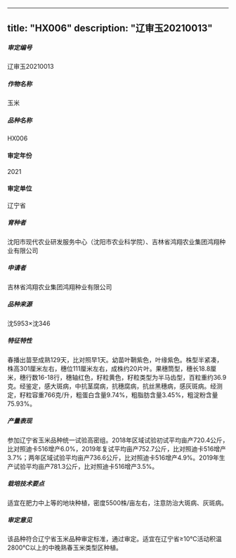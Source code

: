 
---
title: "HX006"
description: "辽审玉20210013"
---
##### 审定编号 
辽审玉20210013

##### 作物名称
玉米

##### 品种名称
HX006

#### 审定年份
2021	

#### 审定单位
辽宁省

##### 育种者
沈阳市现代农业研发服务中心（沈阳市农业科学院）、吉林省鸿翔农业集团鸿翔种业有限公司

##### 申请者
吉林省鸿翔农业集团鸿翔种业有限公司

##### 品种来源
沈5953×沈346

##### 特征特性
春播出苗至成熟129天，比对照早1天。幼苗叶鞘紫色，叶缘紫色。株型半紧凑，株高301厘米左右，穗位111厘米左右，成株约20片叶。果穗筒型，穗长18.8厘米，穗行数16-18行，穗轴红色，籽粒黄色，籽粒类型为半马齿型，百粒重约36.9克。经鉴定，感大斑病，中抗茎腐病，抗穗腐病，抗丝黑穗病，感灰斑病。经测定，籽粒容重766克/升，粗蛋白含量9.74%，粗脂肪含量3.45%，粗淀粉含量75.93%。

##### 产量表现
参加辽宁省玉米品种统一试验高密组。2018年区域试验初试平均亩产720.4公斤，比对照迪卡516增产6.0%，2019年复试平均亩产752.7公斤，比对照迪卡516增产3.7%；两年区域试验平均亩产736.6公斤，比对照迪卡516增产4.9%。2019年生产试验平均亩产781.3公斤，比对照迪卡516增产3.5%。

##### 栽培技术要点
适宜在肥力中上等的地块种植，密度5500株/亩左右，注意防治大斑病、灰斑病。

##### 审定意见
该品种符合辽宁省玉米品种审定标准，通过审定。适宜在辽宁省≥10℃活动积温2800℃以上的中晚熟春玉米类型区种植。


